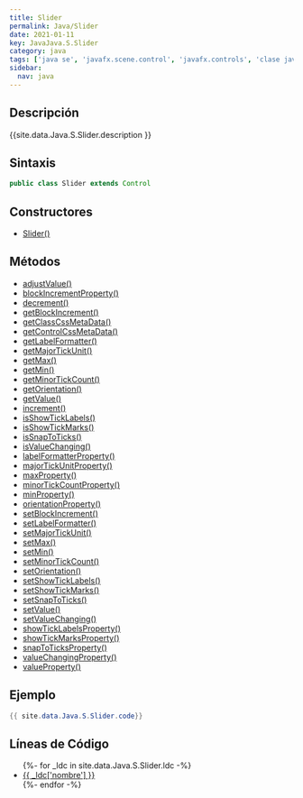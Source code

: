 ```yaml
---
title: Slider
permalink: Java/Slider
date: 2021-01-11
key: JavaJava.S.Slider
category: java
tags: ['java se', 'javafx.scene.control', 'javafx.controls', 'clase java', 'JavaFX 2.0']
sidebar: 
  nav: java
---
```


## Descripción
{{site.data.Java.S.Slider.description }}

## Sintaxis
~~~java
public class Slider extends Control
~~~

## Constructores
* [Slider()](/Java/Slider/Slider/)

## Métodos
* [adjustValue()](/Java/Slider/adjustValue)
* [blockIncrementProperty()](/Java/Slider/blockIncrementProperty)
* [decrement()](/Java/Slider/decrement)
* [getBlockIncrement()](/Java/Slider/getBlockIncrement)
* [getClassCssMetaData()](/Java/Slider/getClassCssMetaData)
* [getControlCssMetaData()](/Java/Slider/getControlCssMetaData)
* [getLabelFormatter()](/Java/Slider/getLabelFormatter)
* [getMajorTickUnit()](/Java/Slider/getMajorTickUnit)
* [getMax()](/Java/Slider/getMax)
* [getMin()](/Java/Slider/getMin)
* [getMinorTickCount()](/Java/Slider/getMinorTickCount)
* [getOrientation()](/Java/Slider/getOrientation)
* [getValue()](/Java/Slider/getValue)
* [increment()](/Java/Slider/increment)
* [isShowTickLabels()](/Java/Slider/isShowTickLabels)
* [isShowTickMarks()](/Java/Slider/isShowTickMarks)
* [isSnapToTicks()](/Java/Slider/isSnapToTicks)
* [isValueChanging()](/Java/Slider/isValueChanging)
* [labelFormatterProperty()](/Java/Slider/labelFormatterProperty)
* [majorTickUnitProperty()](/Java/Slider/majorTickUnitProperty)
* [maxProperty()](/Java/Slider/maxProperty)
* [minorTickCountProperty()](/Java/Slider/minorTickCountProperty)
* [minProperty()](/Java/Slider/minProperty)
* [orientationProperty()](/Java/Slider/orientationProperty)
* [setBlockIncrement()](/Java/Slider/setBlockIncrement)
* [setLabelFormatter()](/Java/Slider/setLabelFormatter)
* [setMajorTickUnit()](/Java/Slider/setMajorTickUnit)
* [setMax()](/Java/Slider/setMax)
* [setMin()](/Java/Slider/setMin)
* [setMinorTickCount()](/Java/Slider/setMinorTickCount)
* [setOrientation()](/Java/Slider/setOrientation)
* [setShowTickLabels()](/Java/Slider/setShowTickLabels)
* [setShowTickMarks()](/Java/Slider/setShowTickMarks)
* [setSnapToTicks()](/Java/Slider/setSnapToTicks)
* [setValue()](/Java/Slider/setValue)
* [setValueChanging()](/Java/Slider/setValueChanging)
* [showTickLabelsProperty()](/Java/Slider/showTickLabelsProperty)
* [showTickMarksProperty()](/Java/Slider/showTickMarksProperty)
* [snapToTicksProperty()](/Java/Slider/snapToTicksProperty)
* [valueChangingProperty()](/Java/Slider/valueChangingProperty)
* [valueProperty()](/Java/Slider/valueProperty)

## Ejemplo
~~~java
{{ site.data.Java.S.Slider.code}}
~~~

## Líneas de Código
<ul>
{%- for _ldc in site.data.Java.S.Slider.ldc -%}
   <li>
       <a href="{{_ldc['url'] }}">{{ _ldc['nombre'] }}</a>
   </li>
{%- endfor -%}
</ul>
